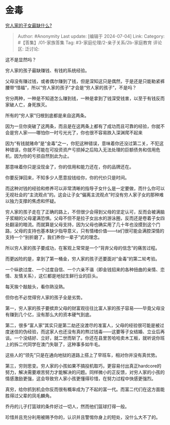 # 金毒
[穷人家的子女最缺什么?](https://www.zhihu.com/question/624647932/answer/3551416454)

> Author: #Anonymity
> Last update: [编辑于 2024-07-04]
> Link:
> Category: #【答集】/01-家族答集 
> Tag: #3-家庭伦理/2-亲子关系/2b-家庭教育 
> 评论区:
> 泛讨论:

这不是显然吗？

穷人家的孩子最缺赚钱、有钱的系统经验。

父母没有赚过钱，或者偶尔赚到了钱，但是深知这只是偶然，于是还是只能勒紧裤腰带“惜福”，所以“穷人家的孩子”才会是“穷人家的孩子”，不是吗？

穷分两种，一种是不知道怎么赚到钱，一种是拿到了钱深受钱害，以至于有钱反而家破人亡，身死族灭。

所有的“穷人家”归根到底都是来自这两条。

因为一旦你突破了这两条，而且是在这两条上都有了成功而且可靠的经验，你就不会是穷人家——哪怕你一时亏光光了，你也很不容易跌入深渊爬不起来

因为“有钱就赌命”是“金毒”之一，你犯这种错误，意味着你还没过第二关，不犯这种错误，你就不可能在可投资资产亏损掉之后陷入无法处理的巨额债务和信用危机，因为你的亏损自然到此为止。

那意味着你只是没现金了，你的信用和能力还在，你的品牌还在。

你要反弹回来，不知多少人愿意投钱给你，你的代价只是时间。

而这种对钱的经验和修养可以非常清晰的指导子女什么是一定要做，而什么你可以无视社会的“主流观点”的。这会让子女“偏离主流观点”时没有穷人家子女的那种难以独力支撑的焦虑和怀疑。

穷人家的孩子走在了正确的路上，不但很少会得到父母的坚定认可，反而会被满脑子浆糊的父母灌满恐惧。父母不但不是拉子女出水的游泳圈，反而还是卷着子女四处翻滚的暗流。而就算是父母支持，因为父母也确实用了几十年也没摸到这个门路，父母的支持也基本缺少指导意义，只有情绪价值——ta们很可能会满腔深情的支持一个“别折磨了，我们养你一辈子”式的理念。

所以穷人家的孩子要成功，在客观上常常是一个“背弃父母的信念”的痛苦过程。

而更凶险的是，拿到了第一桶金，穷人家的孩子还要面对“金毒”的第二轮考验。

一个纵欲过度、一个过度自信、一个六亲不谐（即金钱招来的各种扭曲的亲情、恋情、友情关系），这仨都是地狱生鲜行业的巨头。

每天挨个敲敲头，看你熟没熟。

但你也不必觉得穷人家的孩子全是劣势。

第一，穷人家的孩子要摈弃父母的财富观往往比富人家的孩子容易——毕竟父母没有赚到几个亿，没有那么大的资本硬气到底。

第二，很多“富人家”其实只是第二劫还没渡尽的准富人，父母的经验很可能是被过度迷信的伪经验，而这家人也还没有真的熬过钱毒——这要等子女结婚、立业后再谈。一个没结好、立好，就二世而斩了。你还在县里苦哈哈卖木工板，就听说你班上的拆二代同学在澳门失联了，这种事多如牛毛。

这些人的“领先”只是在通向地狱的道路上搭上了早班车，相对你并没有真优势。

第三，穷则思变。穷人家的小孩如果不搞投机取巧，更容易付出真正hardcore的努力，解决需要艰苦努力才能解决的问题。同样微小的正反馈，对穷人家的小孩的情感激励更强，这会导致穷人家小孩更懂得珍惜，在努力过程中快感更强烈。

真穷，给你抓到机会你反而很有概率成为了不起的富一代。而富二代们在这方面能胜得过父辈的凤毛麟角。

乔丹的儿子打篮球的条件好过一切人，然而他们篮球打得一般。

珍惜并且充分利用被赐予你的，认识并且警惕你身上的短处，没什么大不了的。
